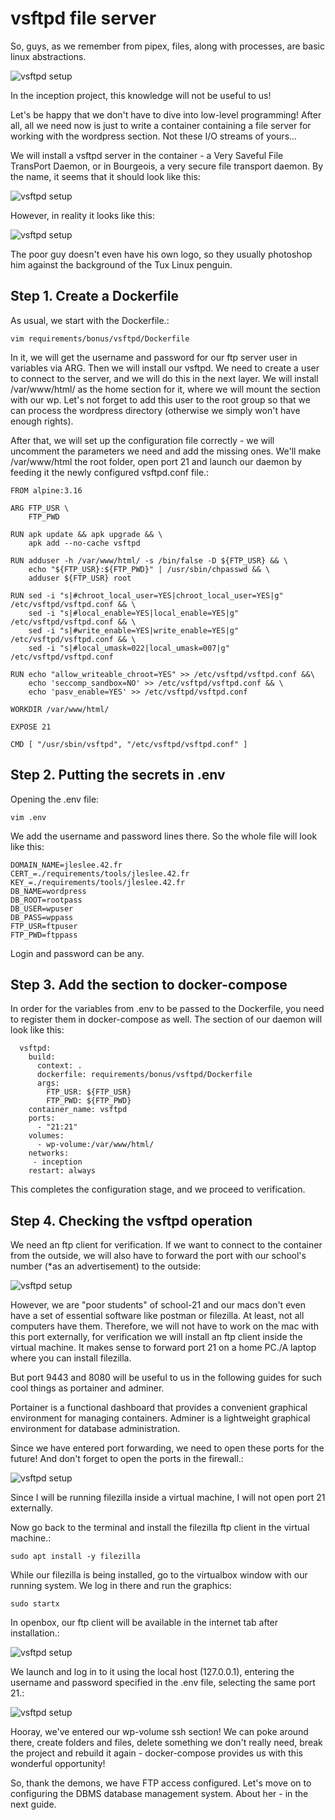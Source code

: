 # vsftpd file server

So, guys, as we remember from pipex, files, along with processes, are basic linux abstractions.

![vsftpd setup](media/stickers/files.png)

In the inception project, this knowledge will not be useful to us!

Let's be happy that we don't have to dive into low-level programming! After all, all we need now is just to write a container containing a file server for working with the wordpress section. Not these I/O streams of yours...

We will install a vsftpd server in the container - a Very Saveful File TransPort Daemon, or in Bourgeois, a very secure file transport daemon. By the name, it seems that it should look like this:

![vsftpd setup](media/bonus_part/deamon.jpeg )

However, in reality it looks like this:

![vsftpd setup](media/bonus_part/tux.png)

The poor guy doesn't even have his own logo, so they usually photoshop him against the background of the Tux Linux penguin.

## Step 1. Create a Dockerfile

As usual, we start with the Dockerfile.:

``vim requirements/bonus/vsftpd/Dockerfile``

In it, we will get the username and password for our ftp server user in variables via ARG. Then we will install our vsftpd. We need to create a user to connect to the server, and we will do this in the next layer. We will install /var/www/html/ as the home section for it, where we will mount the section with our wp. Let's not forget to add this user to the root group so that we can process the wordpress directory (otherwise we simply won't have enough rights).

After that, we will set up the configuration file correctly - we will uncomment the parameters we need and add the missing ones. We'll make /var/www/html the root folder, open port 21 and launch our daemon by feeding it the newly configured vsftpd.conf file.:

```
FROM alpine:3.16

ARG FTP_USR \
    FTP_PWD

RUN apk update && apk upgrade && \
    apk add --no-cache vsftpd

RUN adduser -h /var/www/html/ -s /bin/false -D ${FTP_USR} && \
    echo "${FTP_USR}:${FTP_PWD}" | /usr/sbin/chpasswd && \
    adduser ${FTP_USR} root

RUN sed -i "s|#chroot_local_user=YES|chroot_local_user=YES|g"  /etc/vsftpd/vsftpd.conf && \
    sed -i "s|#local_enable=YES|local_enable=YES|g"  /etc/vsftpd/vsftpd.conf && \
    sed -i "s|#write_enable=YES|write_enable=YES|g"  /etc/vsftpd/vsftpd.conf && \
    sed -i "s|#local_umask=022|local_umask=007|g"  /etc/vsftpd/vsftpd.conf

RUN echo "allow_writeable_chroot=YES" >> /etc/vsftpd/vsftpd.conf &&\
    echo 'seccomp_sandbox=NO' >> /etc/vsftpd/vsftpd.conf && \
    echo 'pasv_enable=YES' >> /etc/vsftpd/vsftpd.conf

WORKDIR /var/www/html/

EXPOSE 21

CMD [ "/usr/sbin/vsftpd", "/etc/vsftpd/vsftpd.conf" ]
```

## Step 2. Putting the secrets in .env

Opening the .env file:

``vim .env``

We add the username and password lines there. So the whole file will look like this:

```
DOMAIN_NAME=jleslee.42.fr
CERT_=./requirements/tools/jleslee.42.fr
KEY_=./requirements/tools/jleslee.42.fr
DB_NAME=wordpress
DB_ROOT=rootpass
DB_USER=wpuser
DB_PASS=wppass
FTP_USR=ftpuser
FTP_PWD=ftppass
```

Login and password can be any.

## Step 3. Add the section to docker-compose

In order for the variables from .env to be passed to the Dockerfile, you need to register them in docker-compose as well. The section of our daemon will look like this:

```
  vsftpd:
    build:
      context: .
      dockerfile: requirements/bonus/vsftpd/Dockerfile
      args:
        FTP_USR: ${FTP_USR}
        FTP_PWD: ${FTP_PWD}
    container_name: vsftpd
    ports:
      - "21:21"
    volumes:
      - wp-volume:/var/www/html/
    networks:
     - inception
    restart: always
```

This completes the configuration stage, and we proceed to verification.

## Step 4. Checking the vsftpd operation

We need an ftp client for verification. If we want to connect to the container from the outside, we will also have to forward the port with our school's number (*as an advertisement) to the outside:

![vsftpd setup](media/bonus_part/step_9.png)

However, we are "poor students" of school-21 and our macs don't even have a set of essential software like postman or filezilla. At least, not all computers have them. Therefore, we will not have to work on the mac with this port externally, for verification we will install an ftp client inside the virtual machine. It makes sense to forward port 21 on a home PC./A laptop where you can install filezilla.

But port 9443 and 8080 will be useful to us in the following guides for such cool things as portainer and adminer. 

Portainer is a functional dashboard that provides a convenient graphical environment for managing containers. Adminer is a lightweight graphical environment for database administration.

Since we have entered port forwarding, we need to open these ports for the future! And don't forget to open the ports in the firewall.:

![vsftpd setup](media/bonus_part/step_19.png)

Since I will be running filezilla inside a virtual machine, I will not open port 21 externally.

Now go back to the terminal and install the filezilla ftp client in the virtual machine.:

``sudo apt install -y filezilla``

While our filezilla is being installed, go to the virtualbox window with our running system. We log in there and run the graphics:

``sudo startx``

In openbox, our ftp client will be available in the internet tab after installation.:

![vsftpd setup](media/bonus_part/step_10.png)

We launch and log in to it using the local host (127.0.0.1), entering the username and password specified in the .env file, selecting the same port 21.:

![vsftpd setup](media/bonus_part/step_11.png)

Hooray, we've entered our wp-volume ssh section! We can poke around there, create folders and files, delete something we don't really need, break the project and rebuild it again - docker-compose provides us with this wonderful opportunity!

So, thank the demons, we have FTP access configured. Let's move on to configuring the DBMS database management system. About her - in the next guide.